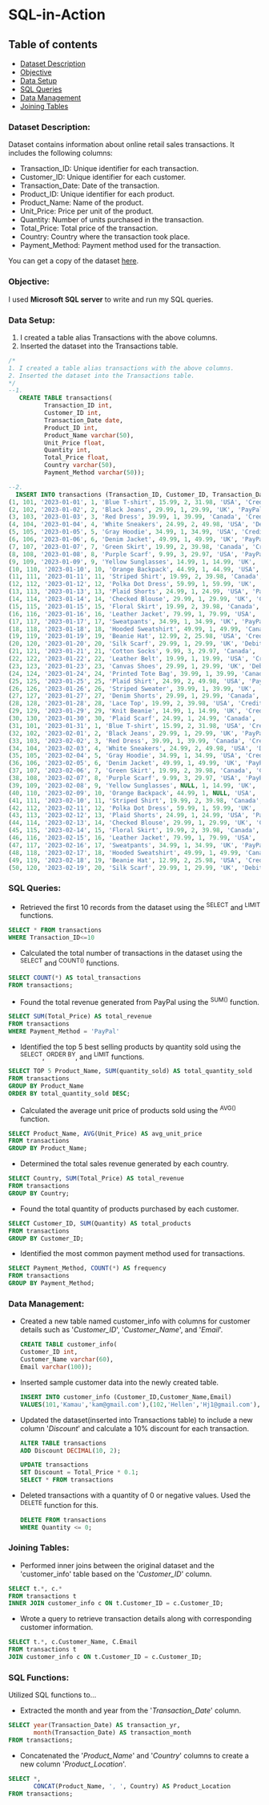 # SQL-in-Action

## Table of contents
- [Dataset Description](#dataset-description)
- [Objective](#objective)
- [Data Setup](#data-setup)
- [SQL Queries](#sql-queries)
- [Data Management](#data-management)
- [Joining Tables](joining-tables)

### Dataset Description: 
 Dataset contains information about online retail sales transactions. It includes the following columns:
  - Transaction_ID: Unique identifier for each transaction.
  - Customer_ID: Unique identifier for each customer.
  - Transaction_Date: Date of the transaction.
  - Product_ID: Unique identifier for each product.
  - Product_Name: Name of the product.
  - Unit_Price: Price per unit of the product.
  - Quantity: Number of units purchased in the transaction.
  - Total_Price: Total price of the transaction.
  - Country: Country where the transaction took place.
  - Payment_Method: Payment method used for the transaction.

You can get a copy of the dataset [here](assets/dataset/Retail_transaction.csv).

### Objective:
I used **Microsoft SQL server** to write and run my SQL queries.

### Data Setup:
1. I created a table alias Transactions with the above columns.   
2. Inserted the dataset into the Transactions table.

```sql
/*
1. I created a table alias transactions with the above columns.   
2. Inserted the dataset into the Transactions table.
*/
--1.
   CREATE TABLE transactions(
          Transaction_ID int,
          Customer_ID int,
          Transaction_Date date,
          Product_ID int,
          Product_Name varchar(50),
          Unit_Price float,
          Quantity int,
          Total_Price float,
          Country varchar(50),
          Payment_Method varchar(50));

--2.
  INSERT INTO transactions (Transaction_ID, Customer_ID, Transaction_Date, Product_ID, Product_Name, Unit_Price, Quantity, Total_Price, Country, Payment_Method)VALUES
(1, 101, '2023-01-01', 1, 'Blue T-shirt', 15.99, 2, 31.98, 'USA', 'Credit Card'),
(2, 102, '2023-01-02', 2, 'Black Jeans', 29.99, 1, 29.99, 'UK', 'PayPal'),
(3, 103, '2023-01-03', 3, 'Red Dress', 39.99, 1, 39.99, 'Canada', 'Credit Card'),
(4, 104, '2023-01-04', 4, 'White Sneakers', 24.99, 2, 49.98, 'USA', 'Debit Card'),
(5, 105, '2023-01-05', 5, 'Gray Hoodie', 34.99, 1, 34.99, 'USA', 'Credit Card'),
(6, 106, '2023-01-06', 6, 'Denim Jacket', 49.99, 1, 49.99, 'UK', 'PayPal'),
(7, 107, '2023-01-07', 7, 'Green Skirt', 19.99, 2, 39.98, 'Canada', 'Credit Card'),
(8, 108, '2023-01-08', 8, 'Purple Scarf', 9.99, 3, 29.97, 'USA', 'PayPal'),
(9, 109, '2023-01-09', 9, 'Yellow Sunglasses', 14.99, 1, 14.99, 'UK', 'Debit Card'),
(10, 110, '2023-01-10', 10, 'Orange Backpack', 44.99, 1, 44.99, 'USA', 'Credit Card'),
(11, 111, '2023-01-11', 11, 'Striped Shirt', 19.99, 2, 39.98, 'Canada', 'Debit Card'),
(12, 112, '2023-01-12', 12, 'Polka Dot Dress', 59.99, 1, 59.99, 'UK', 'Credit Card'),
(13, 113, '2023-01-13', 13, 'Plaid Shorts', 24.99, 1, 24.99, 'USA', 'PayPal'),
(14, 114, '2023-01-14', 14, 'Checked Blouse', 29.99, 1, 29.99, 'UK', 'Credit Card'),
(15, 115, '2023-01-15', 15, 'Floral Skirt', 19.99, 2, 39.98, 'Canada', 'Debit Card'),
(16, 116, '2023-01-16', 16, 'Leather Jacket', 79.99, 1, 79.99, 'USA', 'Credit Card'),
(17, 117, '2023-01-17', 17, 'Sweatpants', 34.99, 1, 34.99, 'UK', 'PayPal'),
(18, 118, '2023-01-18', 18, 'Hooded Sweatshirt', 49.99, 1, 49.99, 'Canada', 'Credit Card'),
(19, 119, '2023-01-19', 19, 'Beanie Hat', 12.99, 2, 25.98, 'USA', 'Credit Card'),
(20, 120, '2023-01-20', 20, 'Silk Scarf', 29.99, 1, 29.99, 'UK', 'Debit Card'),
(21, 121, '2023-01-21', 21, 'Cotton Socks', 9.99, 3, 29.97, 'Canada', 'PayPal'),
(22, 122, '2023-01-22', 22, 'Leather Belt', 19.99, 1, 19.99, 'USA', 'Credit Card'),
(23, 123, '2023-01-23', 23, 'Canvas Shoes', 29.99, 1, 29.99, 'UK', 'Debit Card'),
(24, 124, '2023-01-24', 24, 'Printed Tote Bag', 39.99, 1, 39.99, 'Canada', 'Credit Card'),
(25, 125, '2023-01-25', 25, 'Plaid Shirt', 24.99, 2, 49.98, 'USA', 'PayPal'),
(26, 126, '2023-01-26', 26, 'Striped Sweater', 39.99, 1, 39.99, 'UK', 'Debit Card'),
(27, 127, '2023-01-27', 27, 'Denim Shorts', 29.99, 1, 29.99, 'Canada', 'PayPal'),
(28, 128, '2023-01-28', 28, 'Lace Top', 19.99, 2, 39.98, 'USA', 'Credit Card'),
(29, 129, '2023-01-29', 29, 'Knit Beanie', 14.99, 1, 14.99, 'UK', 'Credit Card'),
(30, 130, '2023-01-30', 30, 'Plaid Scarf', 24.99, 1, 24.99, 'Canada', 'Debit Card'),
(31, 101, '2023-01-31', 1, 'Blue T-shirt', 15.99, 2, 31.98, 'USA', 'Credit Card'),
(32, 102, '2023-02-01', 2, 'Black Jeans', 29.99, 1, 29.99, 'UK', 'PayPal'),
(33, 103, '2023-02-02', 3, 'Red Dress', 39.99, 1, 39.99, 'Canada', 'Credit Card'),
(34, 104, '2023-02-03', 4, 'White Sneakers', 24.99, 2, 49.98, 'USA', 'Debit Card'),
(35, 105, '2023-02-04', 5, 'Gray Hoodie', 34.99, 1, 34.99, 'USA', 'Credit Card'),
(36, 106, '2023-02-05', 6, 'Denim Jacket', 49.99, 1, 49.99, 'UK', 'PayPal'),
(37, 107, '2023-02-06', 7, 'Green Skirt', 19.99, 2, 39.98, 'Canada', 'Credit Card'),
(38, 108, '2023-02-07', 8, 'Purple Scarf', 9.99, 3, 29.97, 'USA', 'PayPal'),
(39, 109, '2023-02-08', 9, 'Yellow Sunglasses', NULL, 1, 14.99, 'UK', 'Debit Card'),
(40, 110, '2023-02-09', 10, 'Orange Backpack', 44.99, 1, NULL, 'USA', 'Credit Card'),
(41, 111, '2023-02-10', 11, 'Striped Shirt', 19.99, 2, 39.98, 'Canada', 'Debit Card'),
(42, 112, '2023-02-11', 12, 'Polka Dot Dress', 59.99, 1, 59.99, 'UK', 'Credit Card'),
(43, 113, '2023-02-12', 13, 'Plaid Shorts', 24.99, 1, 24.99, 'USA', 'PayPal'),
(44, 114, '2023-02-13', 14, 'Checked Blouse', 29.99, 1, 29.99, 'UK', 'Credit Card'),
(45, 115, '2023-02-14', 15, 'Floral Skirt', 19.99, 2, 39.98, 'Canada', 'Debit Card'),
(46, 116, '2023-02-15', 16, 'Leather Jacket', 79.99, 1, 79.99, 'USA', 'Credit Card'),
(47, 117, '2023-02-16', 17, 'Sweatpants', 34.99, 1, 34.99, 'UK', 'PayPal'),
(48, 118, '2023-02-17', 18, 'Hooded Sweatshirt', 49.99, 1, 49.99, 'Canada', 'Credit Card'),
(49, 119, '2023-02-18', 19, 'Beanie Hat', 12.99, 2, 25.98, 'USA', 'Credit Card'),
(50, 120, '2023-02-19', 20, 'Silk Scarf', 29.99, 1, 29.99, 'UK', 'Debit Card');
```
### SQL Queries:
-	Retrieved the first 10 records from the dataset using the <sup>SELECT</sup> and <sup>LIMIT</sup> functions.
  ```sql
SELECT * FROM transactions
WHERE Transaction_ID<=10
```
-	Calculated the total number of transactions in the dataset using the <sup>SELECT</sup> and <sup>COUNT()</sup> functions.
  ```sql
SELECT COUNT(*) AS total_transactions
FROM transactions;
```
-	Found the total revenue generated from PayPal using the <sup>SUM()</sup> function.
  ```sql
SELECT SUM(Total_Price) AS total_revenue
FROM transactions
WHERE Payment_Method = 'PayPal'
```
-	Identified the top 5 best selling products by quantity sold using the <sup>SELECT</sup>, <sup>ORDER BY</sup>, and <sup>LIMIT</sup> functions.
  ```sql
  SELECT TOP 5 Product_Name, SUM(quantity_sold) AS total_quantity_sold
FROM transactions
GROUP BY Product_Name
ORDER BY total_quantity_sold DESC;

```
-	Calculated the average unit price of products sold using the <sup>AVG()</sup> function.
  ```sql
SELECT Product_Name, AVG(Unit_Price) AS avg_unit_price
FROM transactions
GROUP BY Product_Name;
```
-	Determined the total sales revenue generated by each country.
  ```sql
SELECT Country, SUM(Total_Price) AS total_revenue
FROM transactions
GROUP BY Country;
```
-	Found the total quantity of products purchased by each customer.
  ```sql
SELECT Customer_ID, SUM(Quantity) AS total_products
FROM transactions
GROUP BY Customer_ID;
```
-	Identified the most common payment method used for transactions.
  ```sql
SELECT Payment_Method, COUNT(*) AS frequency 
FROM transactions 
GROUP BY Payment_Method;
```
### Data Management:
- Created a new table named customer_info with columns for customer details such as '*Customer_ID*', '*Customer_Name*', and '*Email*'.
   ```sql
  CREATE TABLE customer_info(
   Customer_ID int, 
   Customer_Name varchar(60),
   Email varchar(100));
   ```
- Inserted sample customer data into the newly created table.
   ```sql
  INSERT INTO customer_info (Customer_ID,Customer_Name,Email)
  VALUES(101,'Kamau','kam@gmail.com'),(102,'Hellen','Hj1@gmail.com'),(103,'Jacob','jacobng@gmail.com'),(104,'Mukeni','Mukeni@gmail.com');
   ```
- Updated the dataset(inserted into Transactions table) to include a new column '*Discount*' and calculate a 10% discount for each transaction.
   ```sql
   ALTER TABLE transactions
   ADD Discount DECIMAL(10, 2);

   UPDATE transactions
   SET Discount = Total_Price * 0.1;
   SELECT * FROM transactions
   ```
- Deleted transactions with a quantity of 0 or negative values.
  Used the <sup>DELETE</sup> function for this.
   ```sql
   DELETE FROM transactions
   WHERE Quantity <= 0;
   ```

### Joining Tables:

- Performed inner joins between the original dataset and the 'customer_info' table based on the '*Customer_ID*' column.
```sql
SELECT t.*, c.*
FROM transactions t
INNER JOIN customer_info c ON t.Customer_ID = c.Customer_ID;
```
- Wrote a query to retrieve transaction details along with corresponding customer information.
```sql
SELECT t.*, c.Customer_Name, C.Email
FROM transactions t
JOIN customer_info c ON t.Customer_ID = c.Customer_ID;
```

### SQL Functions:
 Utilized SQL functions to...


- Extracted the month and year from the '*Transaction_Date*' column.
```sql
SELECT year(Transaction_Date) AS transaction_yr,
       month(Transaction_Date) AS transaction_month
FROM transactions;
```

- Concatenated the '*Product_Name*' and '*Country*' columns to create a new column '*Product_Location*'.
```sql
SELECT *,
       CONCAT(Product_Name, ', ', Country) AS Product_Location
FROM transactions;
```
